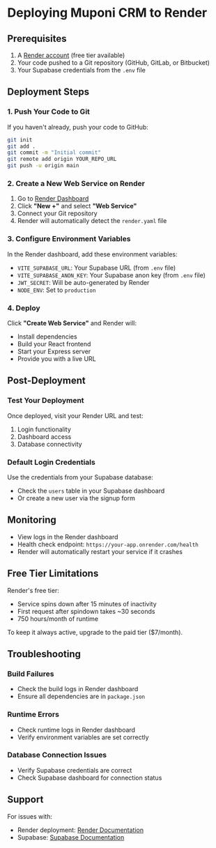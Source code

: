 # Deploying Muponi CRM to Render

## Prerequisites

1. A [Render account](https://render.com) (free tier available)
2. Your code pushed to a Git repository (GitHub, GitLab, or Bitbucket)
3. Your Supabase credentials from the `.env` file

## Deployment Steps

### 1. Push Your Code to Git

If you haven't already, push your code to GitHub:

```bash
git init
git add .
git commit -m "Initial commit"
git remote add origin YOUR_REPO_URL
git push -u origin main
```

### 2. Create a New Web Service on Render

1. Go to [Render Dashboard](https://dashboard.render.com/)
2. Click **"New +"** and select **"Web Service"**
3. Connect your Git repository
4. Render will automatically detect the `render.yaml` file

### 3. Configure Environment Variables

In the Render dashboard, add these environment variables:

- `VITE_SUPABASE_URL`: Your Supabase URL (from `.env` file)
- `VITE_SUPABASE_ANON_KEY`: Your Supabase anon key (from `.env` file)
- `JWT_SECRET`: Will be auto-generated by Render
- `NODE_ENV`: Set to `production`

### 4. Deploy

Click **"Create Web Service"** and Render will:
- Install dependencies
- Build your React frontend
- Start your Express server
- Provide you with a live URL

## Post-Deployment

### Test Your Deployment

Once deployed, visit your Render URL and test:
1. Login functionality
2. Dashboard access
3. Database connectivity

### Default Login Credentials

Use the credentials from your Supabase database:
- Check the `users` table in your Supabase dashboard
- Or create a new user via the signup form

## Monitoring

- View logs in the Render dashboard
- Health check endpoint: `https://your-app.onrender.com/health`
- Render will automatically restart your service if it crashes

## Free Tier Limitations

Render's free tier:
- Service spins down after 15 minutes of inactivity
- First request after spindown takes ~30 seconds
- 750 hours/month of runtime

To keep it always active, upgrade to the paid tier ($7/month).

## Troubleshooting

### Build Failures
- Check the build logs in Render dashboard
- Ensure all dependencies are in `package.json`

### Runtime Errors
- Check runtime logs in Render dashboard
- Verify environment variables are set correctly

### Database Connection Issues
- Verify Supabase credentials are correct
- Check Supabase dashboard for connection status

## Support

For issues with:
- Render deployment: [Render Documentation](https://render.com/docs)
- Supabase: [Supabase Documentation](https://supabase.com/docs)
